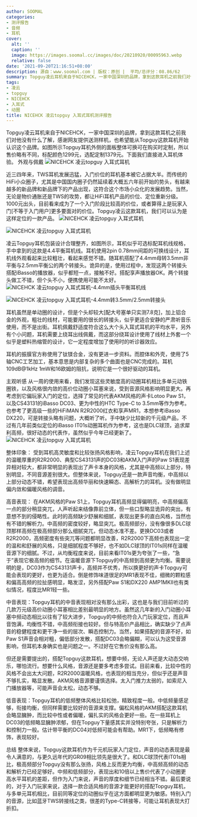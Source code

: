 ```yaml
---
author: SOOMAL
categories:
- 测评报告
- 音频
- 耳机
cover:
  alt: ''
  caption: ''
  image: https://images.soomal.cc/images/doc/20210920/00095963.webp
  relative: false
date: '2021-09-20T21:16:51+08:00'
description: 源自：www.soomal.com | 版权：原创 |  平均/总评分：08.86/62
summary: Topguy凌云耳机来自于NICEHCK，一家中国深圳的品牌，拿到这款耳机之前我们对他没有什么了解，感谢网友提供送测样机，也希望能从Topguy这款耳机开始认识这个品牌。如图所示Topguy耳机外侧的面板整体可换可在购买时定制，所以售价略有不同，标配颜色1299元，选配定制1379元……
tags:
- 凌云
- topguy
- NICEHCK
- 入耳式
- 动圈
title: NICEHCK 凌云topguy 入耳式耳机测评报告
---
```


Topguy凌云耳机来自于NICEHCK，一家中国深圳的品牌，拿到这款耳机之前我们对他没有什么了解，感谢网友提供送测样机，也希望能从Topguy这款耳机开始认识这个品牌。如图所示Topguy耳机外侧的面板整体可换可在购买时定制，所以售价略有不同，标配颜色1299元，选配定制1379元。下面我们直接进入耳机体验。
外观与佩戴
![NICEHCK 凌云topguy 入耳式耳机](https://images.soomal.cc/images/doc/20210913/00095884.webp)




近三四年来，TWS耳机发展迅猛，入门价位的耳机基本被它占据大半。而传统的HiFi小众圈子，尤其是中国国内圈子仍然延续着大概五六年前开始的势头，有越来越多的新品牌和新品牌下的产品出现，这符合这个市场小众化的发展趋势。当然，无论是物价通胀还是TWS的攻势，都让HiFi耳机产品的价位、定位重新分级。1000元出头，目前看来成为了一个入门阶段比较高的价位，或者算得上是玩家入门[不等于入门用户]更多要面对的价位。Topguy凌云这款耳机，我们可以认为是这样定位的一款产品。
![NICEHCK 凌云topguy 入耳式耳机](https://images.soomal.cc/images/doc/20210913/00095880_01.webp)




![NICEHCK 凌云topguy 入耳式耳机](https://images.soomal.cc/images/doc/20210913/00095881_01.webp)




凌云Topguy耳机包装设计合理整齐，如图所示，耳机似乎可选标配耳机线规格，手中拿到的这款是4.4平衡耳机线。耳机使用2pin 0.78mm间距的可换线设计，耳机线外观看起来比较粗壮，看起来感觉不错。随耳机搭配了4.4mm母转3.5mm非平衡与2.5mm平衡公的两个转接头。诡异的是，使用过程中，发现这两个转接头搭配iBasso的播放器，似乎都短一点，接触不好。搭配享声播放器OK。两个转接头做工不错，但个头不小，便携使用可能不太好。
![NICEHCK 凌云topguy 入耳式耳机-4.4mm插头平衡耳机线](https://images.soomal.cc/images/doc/20210913/00095886_01.webp)




![NICEHCK 凌云topguy 入耳式耳机-4.4mm转3.5mm/2.5mm转接头](https://images.soomal.cc/images/doc/20210913/00095885_01.webp)




耳机虽然是单动圈的设计，但是个头却较大[配大号塞单只实测7.8克]，加上铝合金的外观，粗壮的线材，可能要用的很长的转接头，似乎更适合安静的严肃听音乐使用，而不是出街。耳机佩戴舒适度符合这么大个头入耳式耳机的平均水平，另外有个小问题，耳机需要上绕耳出线佩戴，而这部分绕耳设计使用了线材上外套一个似乎是塑料热缩管的设计，它一定程度增加了使用时的听诊器效应。

耳机的振膜官方称使用了钛镁合金，没有更进一步资料。而腔体和外壳，使用了5轴CNC工艺加工，基本意思是内部复杂的多个曲面也是CNC完成的。耳机109dB@1kHz 1mW和16欧姆的阻抗，说明它是一个很好驱动的耳机。

主观听感
从一周的使用来看，我们发现这些灵敏度高的动圈耳机相比多单元动铁圈铁，以及风格很内敛的高价位动圈小耳塞来说，受到音源风格影响明显更大。再考虑到它偏玩家入门的定位，选择了常见的代表AKM风格的声卡Lotoo Paw S1，以及CS43131的iBasso DC03、更为中性的HTC Type-C to 3.5mm等作为参考。也参考了更高级一些的HiFiMAN R2R2000红衣和享声MR1，本想参考iBasso DX220，可是转接头略有问题，大概听了听。手中缺少比较新的千元级产品，不过有几年前类似定位的iBasso IT01s动圈耳机作为参考，这也是DLC球顶，追求犀利高频，很好动态的代表作，虽然似乎今年已经更新了。
![NICEHCK 凌云topguy 入耳式耳机](https://images.soomal.cc/images/doc/20210913/00095883.webp)




整体印象：
受到耳机高灵敏度和比较张扬风格影响，凌云Topguy耳机在我们上述的温暖厚重的R2R2000、典型CS43131声的DC03和AKM入门声的Paw S1表现差异相对较大，都非常明显的表现出了声卡本身的风格，尤其是中高频以上部分，特别明显，不同音源差别很大。但整体来说，Topguy还是一款声音均衡，中高频以上部分动态不错，希望表现出高频华丽和快速瞬态、高解析力的耳机。没有做明显偏内敛和偏暖风格的调音。

高音表现：
在AKM风格的Paw S1上，Topguy耳机高频显得偏明亮，中高频偏高一点的部分稍显突兀，人声听起来结像靠前立体，但一些口型略显诡异的突出，有意想不到的侵略性。此时的高频缺少舒展和细腻，表现出更多的直白风格，当然也有不错的解析力。中高频的密度较好，略显突兀。极高频部分，没有像很多DLC球顶那样高频在极高频部分那么细腻突兀，但动态水准不差。更换DC03或者R2R2000，高频密度有些突兀等问题都明显改善，R2R2000下高频也表现出一定的温和和舒展的风格，只是细腻程度不够好，也不如DLC球顶的IT01s同样在温暖音源下的细腻。不过，从均衡程度来说，目前来看IT01s更为夸张了一些，“急于”表现它极高频的细节。在温暖音源下Topguy的中高频到高频更为均衡。需要说明的是，DC03作为CS43131声卡，高频并不优秀，所以换更好的声卡Topguy可能会表现的更好，也更为适合。倒是修饰味道很足的MR1表现不佳，细微的颗粒感和偏高高频的拉扯感明显，略发涩，另外搭配Paw S1和DX220 AMP1MKII也有类似情况，程度比MR1轻一些。

中音表现：Topguy耳机的中音表现相对没有那么出彩，这也是与我们目前听过的几款万元级高价动圈小耳塞相比差别最明显的地方。虽然这几年新的入门动圈小耳塞中频动态相比以往有了较大进步，Topguy的中频也符合入门玩家定位，而且声音饱满，均衡性不错，中高频衔接也较好。但与特高价产品相比，确实缺少了点声音的稳健程度和更干净一些的层次、瞬态控制力。当然，如果搭配的音源不好，如Paw S1声音会相对粗，偏低部分发散，搭配DC03会略偏糊，可以认为这受音源影响，但耳机本身确实也是问题之一。不过好在它售价没有那么高。

但还是需要提出的，搭配Topguy这款耳机，想要中频，无论人声还是大动态交响乐，哪怕流行。想要什么风格，音源还是要多考虑多尝试。目前来看，比较中性的风格不会出太大问题，R2R2000温暖风格，也表现的相当充分，但似乎还是声音不够扎实，略显发散。AKM风格音源要谨慎选择。太入门推力太弱的，如索尼入门播放器等，可能声音会太松，动态不够。

低音表现：Topguy耳机的低频整体风格比较松弛，精致程度一般。中低频量感足够，衔接均衡，但同样需要比较好的音源来支撑。偏松风格的AKM搭配这款耳机会略显臃肿，而比较中性或者偏暖，偏扎实的风格会更好一些。在一些耳机上DC03的低频略显臃肿浓郁，但在Topguy下量感其实并没特别夸张，只是解析力和控制力一般。估计带平衡的DC04对低频可能会有帮助。MR1下，低频略有修饰，表现较好。

总结
整体来说，Topguy这款耳机作为千元机玩家入门定位，声音的动态表现是最令人满意的，与更久远年代的GR09相比领先是很大了。和DLC球顶代表IT01s相比，极高频部分Topguy没有那么张扬，风格上反而更为均衡，中高频高频的动态和解析力已经足够好。中频和低频部分，表现出和10倍以上售价代表了小动圈更高水平耳机的差距，但作为入门来说，声音的厚度和细节已经相当不错。最后要说的，对于入门玩家来说，选择一款合适风格的音源才能更好的搭配Topguy耳机，与多单元耳机相比，目前同等定位的动圈似乎在这方面都明显更为敏感。特别入门的音源，比如蓝牙TWS转接线之类，很差的Type-C转接等，可能让耳机表现大打折扣。